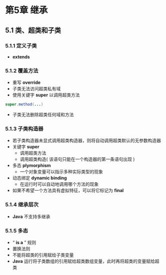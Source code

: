 # 第5章 继承
## 5.1 类、超类和子类
### 5.1.1 定义子类
- **extends**
### 5.1.2 覆盖方法
- 重写 **override**
- 子类无法访问超类私有域
- 使用关键字 **super** 以调用超类方法
``` java
super.method(...)
```
- 子类无法删除超类任何域和方法
### 5.1.3 子类构造器
- 若子类构造器未显式调用超类构造器，则将自动调用超类默认的无参数构造器
- 关键字 **super**
	- 调用超类方法
	- 调用超类构造( 该语句只能在一个构造器的第一条语句出现 )
- 多态 **plymorphism** 
	-	一个对象变量可以指示多种实际类型的现象
- 动态绑定 **dynamic binding**
	- 在运行时可以自动地调用哪个方法的现象
- 如果不希望一个方法具有虚拟特征，可以将它标记为 **final**
### 5.1.4 继承层次
- **Java** 不支持多继承
### 5.1.5 多态
- “ **is a** ” 规则
- 置换法则
- 不能将超类的引用赋给子类变量
- **Java** 运行将子类数组的引用赋给超类数组变量，此时再将超类的变量赋给超类
<!--stackedit_data:
eyJoaXN0b3J5IjpbMjE2MDMxNjM0LC0xMjU3NDMyNzc5LC00OT
AzMzk5NzUsLTM0MTc1Nzc4NiwtMTQxMjE2NDIzOSwtNDUxNTkx
MzQ4LDE2ODM0OTIwOTcsMjA3MTgwMTI1Nyw0OTIwMTcyM119
-->